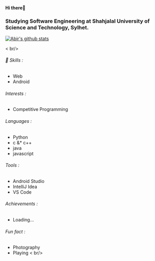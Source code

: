 #### Hi there👋

### Studying Software Engineering at Shahjalal University of Science and Technology, Sylhet.    

 [![Abir's github stats](https://github-readme-stats.vercel.app/api?username=abirahmed56&show_icons=true&theme=dark)](https://github.com/anuraghazra/github-readme-stats)

< br/>
                                   
 ###### 🔭 Skills :
  - Web
  - Android

###### Interests :
  - Competitive Programming
  
###### Languages :
  - Python
  - c &* c++
  - java 
  - javascript

###### Tools :
  - Android Studio 
  - IntelliJ Idea
  - VS Code 

###### Achievements :
   - Loading...

###### Fun fact : 
  - Photography
  - Playing 
 < br/>
<!-- 
## Connect with me :
[<img align="left" color="#FFFFFF" alt="codeSTACKr | LinkedIn" width="30px" src="https://cdn.jsdelivr.net/npm/simple-icons@v3/icons/linkedin.svg" />][linkedin]

<br />

[linkedin]: -->

